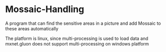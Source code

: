 # Mossaic-Handling
A program that can find the sensitive areas in a picture and add Mossaic to these areas automatically


The platform is linux, since multi-processing is used to load data and mxnet.gluon does not support multi-processing on windows platform
